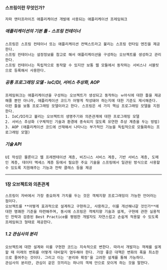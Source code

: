 #### 스프링이란 무엇인가?

```
자파 앤터프라이즈 애플리케이션 개발에 사용되는 애플리케이션 프레임워크
```

##### 애플리케이션의 기본 틀 - 스프링 컨테이너

```
스프링은 스프링 컨테이너 또는 애플리케이션 컨텍스트라고 불리는 스프링 런타임 엔진을 제공한다.
스프링 컨테이너는 설정정보를 참고로 해서 애플리케이션을 구성하는 오브젝트를 생성하고 관리한다.
스프링 컨테이너는 독립적으로 동작할 수 있지만 보통 웹 모듈에서 동작하는 서비스나 서블릿으로 등록해서 사용한다.
```

##### 공통 프로그래밍 모델 - IoC/DI, 서비스 추상화, AOP

```
프레임워크는 애플리케이션을 구성하는 오브젝트가 생성되고 동작하는 ㅂ아식에 대한 틀을 제공해줄 뿐만 아니라, 애플리케이션 코드가 어떻게 작성돼야 하는지에 대한 기준도 제시해준다. 이런 틀을 보통 프로그래밍 모델이라고 한다. 스프링은 세 가지 핵심 프로그래밍 모델을 지원한다.
1. IoC/DI라고 불리는 오브젝트의 생명주기와 의존관계에 대한 프로그래밍 모델
2. 서비스 추상화 (구체적인 기술과 환경에 종속되지 않도록 유연한 추상 계층을 두는 방법)
3. AOP (애플리케이션 코드에 산재해서 나타나는 부가적인 기능을 독립적으로 모듈화하는 프로그래밍 모델)
```

##### 기술 API

```
UI 작성은 물론이고 웹 프레젠테이션 계층, 비즈니스 서비스 계층, 기반 서비스 계층, 도메인 계층, 데이터 액세스 계층 등에서 필요한 주요 기술을 스프링에서 일관된 방식으로 사용할 수 있도록 지원해주는 기능과 전략 클래스 등을 제공
```

---

#### 1장 오브젝트와 의존관계

```
스프링이 자바에서 가장 중요하게 가치를 두는 것은 객체지향 프로그래밍이 가능한 언어라는 점이다.
오브젝트를 **어떻게 효과적으로 설계하고 구현하고, 사용하고, 이를 개선해나갈 것인가**에 대한 명쾌한 기준을 마련해주며, 동시에 스프링은 객체지향 기술과 설계, 구현에 관한 실용적인 전략과 검증된 Best Practice를 평범한 개발자도 자연스럽고 손쉽게 적용할 수 있도록 프레임워크 형태로 제공한다.
```

##### 1.2 관심사의 분리

```
오브젝트에 대한 설계와 이를 구현한 코드는 지속적으로 변한다. 따라서 개발자는 객체를 설계할 때 미래의 변화를 어떻게 대비할지 염두해야 한다. 가장 좋은 대책은 변화의 폭을 최소한으로 줄여주는 것이다. 그리고 이는 '분리와 확장'을 고려한 설계를 통해 가능하다.
관심사의 분리란, 관심이 같은 것끼리는 하나의 객체 안으로 모이게 하는 것을 말한다.
```